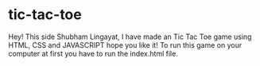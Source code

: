 # tic-tac-toe
Hey! This side Shubham Lingayat,
    I have made an Tic Tac Toe game using HTML, CSS and JAVASCRIPT hope you like it!
    To run this game on your computer at first you have to run the index.html file.
